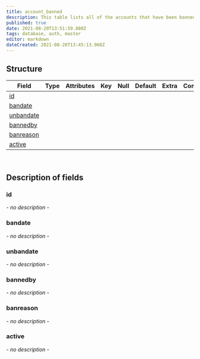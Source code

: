 ```yaml
---
title: account_banned
description: This table lists all of the accounts that have been banned along with the date when (or if) the ban will expire.
published: true
date: 2021-08-20T13:51:59.880Z
tags: database, auth, master
editor: markdown
dateCreated: 2021-08-20T13:45:13.968Z
---
```


## Structure

| Field | Type | Attributes | Key | Null | Default | Extra | Comment |
|---|---|---|---|---|---|---|---|
[id](#id) |  |  |  |  |  |  |  |
[bandate](#bandate) |  |  |  |  |  |  |  |
[unbandate](#unbandate) |  |  |  |  |  |  |  |
[bannedby](#bannedby) |  |  |  |  |  |  |  |
[banreason](#banreason) |  |  |  |  |  |  |  |
[active](#active) |  |  |  |  |  |  |  |

&nbsp;
## Description of fields

### id   
*- no description -*
&nbsp;
    
### bandate  
*- no description -*
&nbsp;

### unbandate
*- no description -*
&nbsp;

### bannedby 
*- no description -*
&nbsp;

### banreason
*- no description -*
&nbsp;

### active   
*- no description -*
&nbsp;
